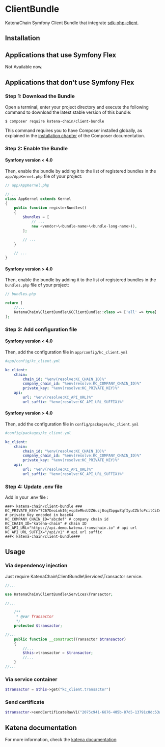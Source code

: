ClientBundle
============

KatenaChain Symfony Client Bundle that integrate [sdk-php-client](https://github.com/katena-chain/sdk-php-client).

## Installation

Applications that use Symfony Flex
----------------------------------

Not Available now.

Applications that don't use Symfony Flex
----------------------------------------

### Step 1: Download the Bundle

Open a terminal, enter your project directory and execute the
following command to download the latest stable version of this bundle:

```console
$ composer require katena-chain/client-bundle
```

This command requires you to have Composer installed globally, as explained
in the [installation chapter](https://getcomposer.org/doc/00-intro.md)
of the Composer documentation.

### Step 2: Enable the Bundle

#### Symfony version < 4.0
Then, enable the bundle by adding it to the list of registered bundles
in the `app/AppKernel.php` file of your project:

```php
// app/AppKernel.php

// ...
class AppKernel extends Kernel
{
    public function registerBundles()
    {
        $bundles = [
            // ...
            new <vendor>\<bundle-name>\<bundle-long-name>(),
        ];

        // ...
    }

    // ...
}
```

#### Symfony version > 4.0
Then, enable the bundle by adding it to the list of registered bundles
in the `bundles.php` file of your project:

```php
// bundles.php

return [
    //...
    KatenaChain\ClientBundle\KCClientBundle::class => ['all' => true]
];
```

### Step 3: Add configuration file

#### Symfony version < 4.0

Then, add the configuration file in `app/config/kc_client.yml`
```yaml
#app/config/kc_client.yml

kc_client:
    chain:
        chain_id: "%env(resolve:KC_CHAIN_ID)%"
        company_chain_id: "%env(resolve:KC_COMPANY_CHAIN_ID)%"
        private_key: "%env(resolve:KC_PRIVATE_KEY)%"
    api:
        url: "%env(resolve:KC_API_URL)%"
        url_suffix: "%env(resolve:KC_API_URL_SUFFIX)%"

```

#### Symfony version > 4.0
Then, add the configuration file in `config/packages/kc_client.yml`
```yaml
#config/packages/kc_client.yml

kc_client:
    chain:
        chain_id: "%env(resolve:KC_CHAIN_ID)%"
        company_chain_id: "%env(resolve:KC_COMPANY_CHAIN_ID)%"
        private_key: "%env(resolve:KC_PRIVATE_KEY)%"
    api:
        url: "%env(resolve:KC_API_URL)%"
        url_suffix: "%env(resolve:KC_API_URL_SUFFIX)%"
```

### Step 4: Update .env file

Add in your .env file :
```dotenv
###> katena-chain/client-bundle ###
KC_PRIVATE_KEY="7C67DeoLnhI6jvsp3eMksU2Z6uzj8sqZbpgwZqfIyuCZbfoPcitCiCsSp2EzCfkY52Mx58xDOyQLb1OhC7cL5A==" # private Key encoded in base64
KC_COMPANY_CHAIN_ID="abcdef" # company chain id
KC_CHAIN_ID="katena-chain" # chain ID
KC_API_URL="https://api.demo.katena.transchain.io" # api url
KC_API_URL_SUFFIX="/api/v1" # api url suffix
###< katena-chain/client-bundle###
```
## Usage

### Via dependency injection

Just require KatenaChain\ClientBundle\Services\Transactor service.
```php
//...

use KatenaChain\ClientBundle\Services\Transactor;

//...

    /**
     * @var Transactor
     */
    protected $transactor;

//...
    public function __construct(Transactor $transactor)
    {
        //...
        $this->transactor = $transactor;
        //...
    }
//...
```
### Via service container

```php
$transactor = $this->get("kc_client.transactor")
```

### Send certificate

```php
$transactor->sendCertificateRawV1("2075c941-6876-405b-87d5-13791c0dc53a", "document_signature_value");
```

## Katena documentation

For more information, check the [katena documentation](https://doc.katena.transchain.io)
